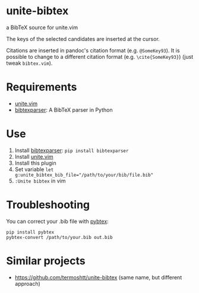 # unite-bibtex

a BibTeX source for unite.vim

The keys of the selected candidates are inserted at the cursor.

Citations are inserted in pandoc's citation format (e.g. `@SomeKey93`). It is possible to change to a different citation format (e.g. `\cite{SomeKey93}`) (just tweak `bibtex.vim`).

# Requirements

- [unite.vim](https://github.com/Shougo/unite.vim)
- [bibtexparser](https://bibtexparser.readthedocs.org/en/latest/): A BibTeX parser in Python

# Use

1.  Install [bibtexparser](https://bibtexparser.readthedocs.org/en/latest/): `pip install bibtexparser`
2.  Install [unite.vim](https://github.com/Shougo/unite.vim)
3.  Install this plugin
4.  Set variable `let g:unite_bibtex_bib_file="/path/to/your/bib/file.bib"`
5.  `:Unite bibtex` in vim

# Troubleshooting

You can correct your .bib file with [pybtex](http://pypi.python.org/pypi/pybtex):

```
pip install pybtex
pybtex-convert /path/to/your.bib out.bib
```

# Similar projects

- <https://github.com/termoshtt/unite-bibtex> (same name, but different approach)
